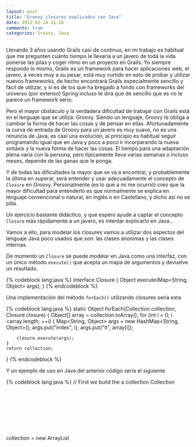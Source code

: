 ```yaml
---
layout: post
title: "Groovy closures explicados con Java"
date: 2012-02-14 11:26
comments: true
categories: Groovy, Java
---
```


Llevando 3 años usando Grails casi de continuo, en mi trabajo es habitual que me pregunten cuánto tiempo le llevaría a un javero de toda la vida
ponerse las pilas y coger ritmo en un proyecto en Grails. Yo siempre respondo lo mismo, Grails es un framework para hacer aplicaciones
web, el javero, a veces muy a su pesar, está muy curtido en esto de probar y utilizar nuevos frameworks, de hecho encontrará Grails
especialmente sencillo y fácil de utilizar, y si es de los que ha bregado a fondo con frameworks del universo (por extenso) Spring incluso
te dirá que de sencillo que es no le parece un framework serio.

Pero el mayor obstáculo y la verdadera dificultad de trabajar con Grails está en el lenguaje que se utiliza: Groovy. Siendo un
lenguaje, Groovy te obliga a cambiar la forma de hacer las cosas y de pensar en ellas.
Afortunadamente la curva de entrada de Groovy para un javero es muy suave, no es una renuncia de Java, es casi una evolución,
al principio es habitual seguir programando igual que en Java y poco a poco ir incorparando la nueva sintáxis y la nueva forma de hacer las cosas.
El tiempo para una adaptación plena varia con la persona, pero típicamente lleva varias semanas o incluso meses, depende de las ganas que le ponga.

<!-- more -->

Y de todas las dificultades la mayor que se va a encontrar, y probablemente la última en superar, será entender y usar adecuadamente el concepto de
`Closure` en Groovy. Personalmente (es lo que a mi me ocurrió) creo que la mayor dificultad para entenderlo es que normalmente se explica
en lenguaje convencional o natural, en Inglés o en Castellano, y dicho así no se pilla.

Un ejercicio bastante didáctico, y que espero ayude a captar el concepto `Closure` más rápidamente a un javero, es intentar explicarlo en Java...

Vamos a ello, para modelar los closures vamos a utilizar dos aspectos del lenguaje Java poco usados que son: las clases anonimas y las clases internas.

De momento un `Closure` se puede modelar en Java como una interfaz, con un único método `execute()` que acepta un mapa de argumentos
y devuelve un resultado.

{% codeblock lang:java %}
interface Closure {
    Object execute(Map<String, Object> args);
}
{% endcodeblock %}


Una implementación del método `forEach()` utilizando closures sería esta

{% codeblock lang:java %}
static Object forEach(Collection <Object> collection, Closure closure) {
    Object[] array = collection.toArray();
    for (int i = 0; i <array.length; ++i) {
        Map<String, Object> args = new HashMap<String, Object>();
        args.put("index", i);
        args.put("it", array[i]);

        closure.execute(args);
    }
    return collection;
}
{% endcodeblock %}

Y un ejemplo de uso en Java del anterior código sería el siguiente

{% codeblock lang:java %}
    // First we build the a collection
    Collection<Object> collection = new ArrayList<Object>();
    collection.add("Hola");
    collection.add("Adios");

    // Then we traverse the collection
    forEach(collection, new Closure() {
        public Object execute(Map<String, Object> args) {
            System.out.println(args.get("index") + ": " + args.get("it") + " Caracola");
            return null;
        }
    });
{% endcodeblock %}

En java usamos clases anónimas para crear el closure, pero la sintaxis como puede observarse no es muy intuitiva.
En groovy el código anterior quedaría reducido a

{% codeblock lang:java %}
['Hola', 'Adios'].eachWithIndex { it, index ->
    println "$index : $it Caracola"
}
{% endcodeblock %}

> Nota: El método `eachWithIndex()` debería de llamarse `each()` a secas, ver [remove eachWithIndex](http://jira.codehaus.org/browse/GROOVY-1182)

Si esto fuese todo, los closures no serían complicados de entender pero la cosa se complica cuando tenemos en cuenta el
aspecto más interesante de los closures:
**los closures tienen acceso a las variables del contexto donde fueron creados**. Para modelar esto en Java es necesario
introducir una nueva entidad `Context`.
En java existe algo parecido a los closures en el aspecto de llevar consigo el contexto donde fueron creados, que son las inner clases, y de hecho se metieron en la especificación
final de Java con esta idea y con muchas dudas (que el tiempo a confirmado fundadas) sobre su utilidad.

Vamos a modelar el contexto con un clase `Context` (qué basicamente es un mapa de variables) y el closure con una clase interna (inner class)
que está vez no será una interfaz si no una clase abstracta. Los argumentos del método `execute()` serán en vez de un mapa un `Context`
y podemos crear los argumentos usando el método `createArgs()` del objeto `Closure`. El objeto `Context` puede tener a su vez un
contexto "padre", pudiendo formar una cadena de contextos.

{% codeblock lang:java %}
class Context {
    Context parent = null;
    Map<String, Object> variables = new HashMap<String, Object>();

    public Context(Context parent) {
        this.parent = parent;
    }

    public Context add(String name, Object object) {
        variables.put(name, object);
        return this;
    }

    // Traverse context chain
    public Object get(String name) {
        return variables.containsKey(name)? variables.get(name) :
            parent != null? parent.get(name) : null;
    }

    public abstract class Closure {
        public abstract Object execute(Context args);

        public Context createArgs() {
            return new Context(Context.this);
        }
    }
}
{% endcodeblock %}


Como podéis ver evidentemente la cosa se ha complidado.... veamos el método `forEach()` y el ejemplo de uso que prácticamente no han cambiado.

{% codeblock lang:java %}
static Object forEach(Collection <Object> collection, Context.Closure closure) {
    Object[] array = collection.toArray();
    for (int i = 0; i <array.length; ++i) {
        Context args = closure.createArgs().
            add("index", i).add("it", array[i]);

        closure.execute(args);
    }
    return collection;
}
{% endcodeblock %}

Y el ejemplo de uso en Java

{% codeblock lang:java %}
Collection<Object> collection = new ArrayList<Object>();
collection.add("Hola");
collection.add("Adios");

Context cxt = new Context(null); // No parent context
cxt.add("name", "Caracola");

forEach(collection, cxt.new Closure() {
    public Object execute(Context args) {
        System.out.println(args.get("index") + ": " +args.get("it") + " " + args.get("name"));
        return null;
    }
});
{% endcodeblock %}

Puede que la sintaxis de creación de las clases anónimas dentro de clases internas `cxt.new Closure()` no te sea familiar, no te preocupes no estás sólo,
yo tuve que mirarlo de nuevo para escribir el post...

En groovy el código anterior quedaría reducido a

{% codeblock lang:java %}
def name = 'Caracola'

['Hola', 'Adios'].eachWithIndex { it, index ->
    println "$index : $it $name"
}
{% endcodeblock %}


Espero que el post te haya servido para entender un poco mejor que son los closures de Groovy, de manera que la próxima
vez que veas un closure (recuerda que en Groovy podemos crear uno con la sintaxis simplificada de llaves cerradas `{ }`),
te preguntes ¿Cuáles son sus argumentos? y ¿Cuál es su contexto? Y sobre todo aunque se parecen mucho no lo confundas con
un método. El método tiene como contexto el objecto al que pertenece, el `Closure` tiene como contexto el ámbito donde fue creado.

